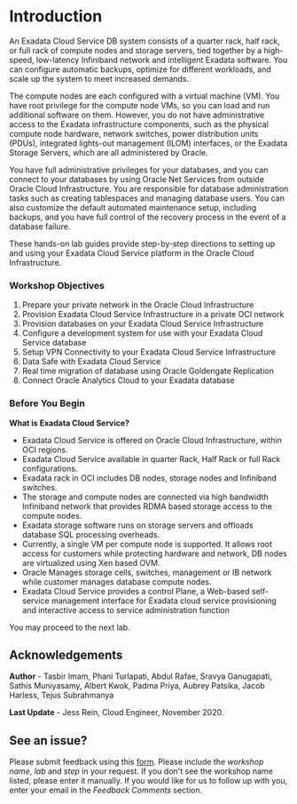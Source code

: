 # Introduction

An Exadata Cloud Service DB system consists of a quarter rack, half rack, or full rack of compute nodes and
storage servers, tied together by a high-speed, low-latency Infiniband network and intelligent
Exadata software. You can configure automatic backups, optimize for different workloads, and
scale up the system to meet increased demands.

The compute nodes are each configured with a virtual machine (VM). You have root privilege for
the compute node VMs, so you can load and run additional software on them. However, you do
not have administrative access to the Exadata infrastructure components, such as the physical
compute node hardware, network switches, power distribution units (PDUs), integrated lights-out
management (ILOM) interfaces, or the Exadata Storage Servers, which are all administered by
Oracle.

You have full administrative privileges for your databases, and you can connect to your databases
by using Oracle Net Services from outside Oracle Cloud Infrastructure. You are responsible for
database administration tasks such as creating tablespaces and managing database users. You
can also customize the default automated maintenance setup, including backups, and you have
full control of the recovery process in the event of a database failure.

These hands-on lab guides provide step-by-step directions to setting up and using your Exadata Cloud Service platform in the Oracle Cloud Infrastructure.


### Workshop Objectives

1. Prepare your private network in the Oracle Cloud Infrastructure
2. Provision Exadata Cloud Service Infrastructure in a private OCI network
3. Provision databases on your Exadata Cloud Service Infrastructure
4. Configure a development system for use with your Exadata Cloud Service database
5. Setup VPN Connectivity to your Exadata Cloud Service Infrastructure
6. Data Safe with Exadata Cloud Service
7. Real time migration of database using Oracle Goldengate Replication
8. Connect Oracle Analytics Cloud to your Exadata database

### Before You Begin

**What is Exadata Cloud Service?**

* Exadata Cloud Service is offered on Oracle Cloud Infrastructure, within OCI regions.
* Exadata Cloud Service available in quarter Rack, Half Rack or full Rack configurations.
* Exadata rack in OCI includes DB nodes, storage nodes and Infiniband switches.
* The storage and compute nodes are connected via high bandwidth Infiniband network that
provides RDMA based storage access to the compute nodes.
* Exadata storage software runs on storage servers and offloads database SQL processing
overheads.
* Currently, a single VM per compute node is supported. It allows root access for customers
while protecting hardware and network, DB nodes are virtualized using Xen based OVM.
* Oracle Manages storage cells, switches, management or IB network while customer manages
database compute nodes.
* Exadata Cloud Service provides a control Plane, a Web-based self-service management
interface for Exadata cloud service provisioning and interactive access to service administration function

You may proceed to the next lab.

## Acknowledgements

**Author** - Tasbir Imam, Phani Turlapati, Abdul Rafae, Sravya Ganugapati, Sathis Muniyasamy, Albert Kwok, Padma Priya, Aubrey Patsika, Jacob Harless, Tejus Subrahmanya

**Last Update** - Jess Rein, Cloud Engineer, November 2020.

## See an issue?
Please submit feedback using this [form](https://apexapps.oracle.com/pls/apex/f?p=133:1:::::P1_FEEDBACK:1). Please include the *workshop name*, *lab* and *step* in your request.  If you don't see the workshop name listed, please enter it manually. If you would like for us to follow up with you, enter your email in the *Feedback Comments* section.
